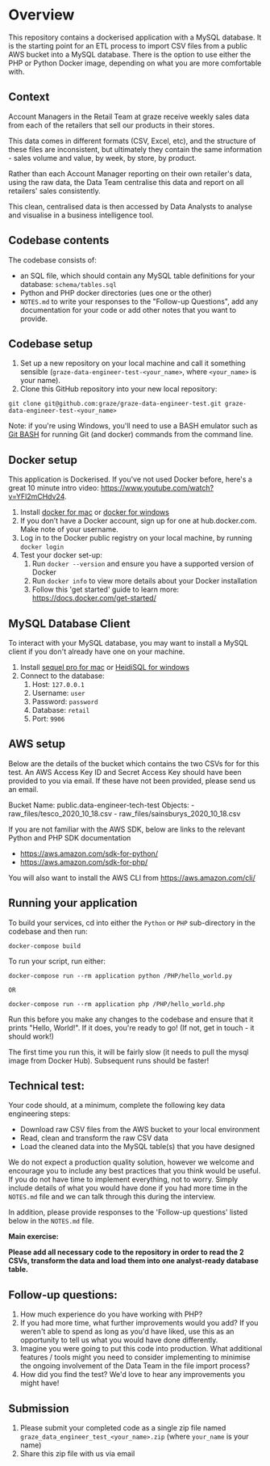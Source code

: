 # Overview
This repository contains a dockerised application with a MySQL database. It is the starting point for an ETL process to import CSV files from a public AWS bucket into a MySQL database. There is the option to use either the PHP or Python Docker image, depending on what you are more comfortable with.

## Context
Account Managers in the Retail Team at graze receive weekly sales data from each of the retailers that sell our products in their stores. 

This data comes in different formats (CSV, Excel, etc), and the structure of these files are inconsistent, but ultimately they contain the same information - sales volume and value, by week, by store, by product.

Rather than each Account Manager reporting on their own retailer's data, using the raw data, the Data Team centralise this data and report on all retailers' sales consistently.

This clean, centralised data is then accessed by Data Analysts to analyse and visualise in a business intelligence tool.

## Codebase contents

The codebase consists of:
- an SQL file, which should contain any MySQL table definitions for your database: `schema/tables.sql` 
- Python and PHP docker directories (ues one or the other)
- `NOTES.md` to write your responses to the "Follow-up Questions", add any documentation for your code or add other notes that you want to provide.

## Codebase setup

1. Set up a new repository on your local machine and call it something sensible (`graze-data-engineer-test-<your_name>`, where `<your_name>` is your name).
1. Clone this GitHub repository into your new local repository: 
```
git clone git@github.com:graze/graze-data-engineer-test.git graze-data-engineer-test-<your_name>
``` 
Note: if you're using Windows, you'll need to use a BASH emulator such as [Git BASH](https://gitforwindows.org/) for running Git (and docker) commands from the command line.

## Docker setup

This application is Dockerised. If you've not used Docker before, here's a great 10 minute intro video: https://www.youtube.com/watch?v=YFl2mCHdv24.

1. Install [docker for mac](https://docs.docker.com/docker-for-mac/install/) or [docker for windows](https://docs.docker.com/docker-for-windows/install/)
1. If you don’t have a Docker account, sign up for one at hub.docker.com. Make note of your username.
1. Log in to the Docker public registry on your local machine, by running `docker login`
1. Test your docker set-up:
    1. Run `docker --version` and ensure you have a supported version of Docker
    1. Run `docker info` to view more details about your Docker installation
    1. Follow this 'get started' guide to learn more: https://docs.docker.com/get-started/
    
## MySQL Database Client

To interact with your MySQL database, you may want to install a MySQL client if you don't already have one on your machine.

1. Install [sequel pro for mac](https://sequelpro.com/download) or [HeidiSQL for windows](https://www.heidisql.com/download.php)
1. Connect to the database:
    1. Host: `127.0.0.1`
    1. Username: `user`
    1. Password: `password`
    1. Database: `retail`
    1. Port: `9906` 

## AWS setup
Below are the details of the bucket which contains the two CSVs for for this test. An AWS Access Key ID and Secret Access Key should have been provided to you via email. If these have not been provided, please send us an email. 

Bucket Name: public.data-engineer-tech-test
Objects:
    - raw_files/tesco_2020_10_18.csv
    - raw_files/sainsburys_2020_10_18.csv

If you are not familiar with the AWS SDK, below are links to the relevant Python and PHP SDK documentation
- https://aws.amazon.com/sdk-for-python/
- https://aws.amazon.com/sdk-for-php/

You will also want to install the AWS CLI from https://aws.amazon.com/cli/

## Running your application

To build your services, cd into either the `Python` or `PHP` sub-directory in the codebase and then run:
```
docker-compose build
```

To run your script, run either:
```
docker-compose run --rm application python /PHP/hello_world.py

OR

docker-compose run --rm application php /PHP/hello_world.php
```

Run this before you make any changes to the codebase and ensure that it prints "Hello, World!". If it does, you're ready to go! (If not, get in touch - it should work!)

The first time you run this, it will be fairly slow (it needs to pull the mysql image from Docker Hub). Subsequent runs should be faster!

## Technical test:
Your code should, at a minimum, complete the following key data engineering steps:

- Download raw CSV files from the AWS bucket to your local environment
- Read, clean and transform the raw CSV data
- Load the cleaned data into the MySQL table(s) that you have designed

We do not expect a production quality solution, however we welcome and encourage you to include any best practices that you think would be useful. If you do not have time to implement everything, not to worry. Simply include details of what you would have done if you had more time in the `NOTES.md` file and we can talk through this during the interview. 

In addition, please provide responses to the 'Follow-up questions' listed below in the `NOTES.md` file. 

**Main exercise:**

**Please add all necessary code to the repository in order to read the 2 CSVs, transform the data and load them into one analyst-ready database table.**

## Follow-up questions:
1. How much experience do you have working with PHP?
1. If you had more time, what further improvements would you add? If you weren't able to spend as long as you'd have liked, use this as an opportunity to tell us what you would have done differently.
1. Imagine you were going to put this code into production. What additional features / tools might you need to consider implementing to minimise the ongoing involvement of the Data Team in the file import process?
1. How did you find the test? We'd love to hear any improvements you might have! 

## Submission

1. Please submit your completed code as a single zip file named `graze_data_engineer_test_<your_name>.zip` (where `your_name` is your name)
1. Share this zip file with us via email

